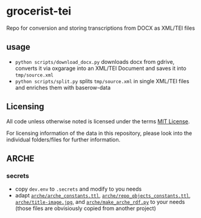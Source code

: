 # grocerist-tei
Repo for conversion and storing transcriptions from DOCX as XML/TEI files


## usage

* `python scripts/download_docx.py` downloads docx from gdrive, converts it via oxgarage into an XML/TEI Document and saves it into `tmp/source.xml`
* `python scripts/split.py` splits `tmp/source.xml` in single XML/TEI files and enriches them with baserow-data


## Licensing

All code unless otherwise noted is licensed under the terms [MIT License](https://opensource.org/licenses/MIT).

For licensing information of the data in this repository, please look into the individual folders/files for further information.


## ARCHE

### secrets
* copy `dev.env` to `.secrets` and modify to you needs
* adapt [`arche/arche_constants.ttl`](arche/arche_constants.ttl), [`arche/repo_objects_constants.ttl`](arche/repo_objects_constants.ttl), [`arche/title-image.jpg`](arche/title-image.jpg), and [`arche/make_arche_rdf.py`](arche/make_arche_rdf.py) to your needs (those files are obvisiously copied from another project)
